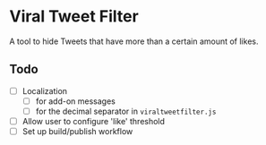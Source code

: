 # Viral Tweet Filter

A tool to hide Tweets that have more than a certain amount of likes.

## Todo

- [ ] Localization
  - [ ] for add-on messages
  - [ ] for the decimal separator in `viraltweetfilter.js`
- [ ] Allow user to configure 'like' threshold
- [ ] Set up build/publish workflow
